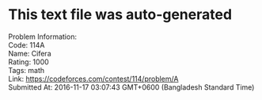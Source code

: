 # This text file was auto-generated  
  
Problem Information:  
Code: 114A  
Name: Cifera  
Rating: 1000  
Tags: math  
Link: https://codeforces.com/contest/114/problem/A  
Submitted At: 2016-11-17 03:07:43 GMT+0600 (Bangladesh Standard Time)  

